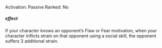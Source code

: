 Activation: Passive
Ranked: No
##### effect
If your character knows an opponent’s Flaw
or Fear motivation, when your character
inflicts strain on that opponent using a social
skill, the opponent suffers 3 additional strain.